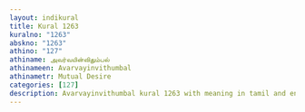 ```yaml
---
layout: indikural
title: Kural 1263
kuralno: "1263"
abskno: "1263"
athino: "127"
athiname: அவர்வயின்விதும்பல்
athinameen: Avarvayinvithumbal
athinametr: Mutual Desire
categories: [127]
description: Avarvayinvithumbal kural 1263 with meaning in tamil and english 
---
```


